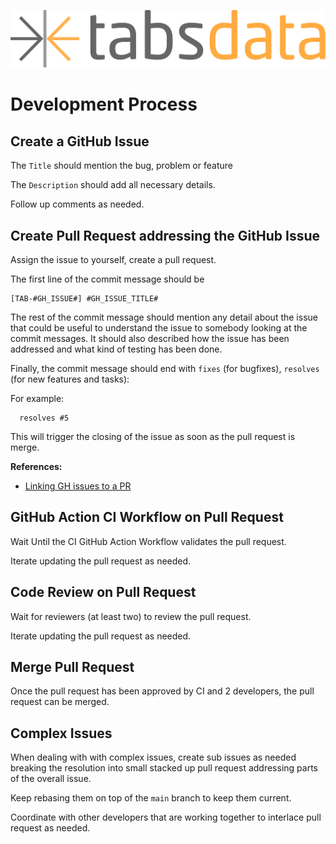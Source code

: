 <!--
Copyright 2025 Tabs Data Inc.
-->

![TabsData](/assets/images/tabsdata.png)

# Development Process

## Create a GitHub Issue

The `Title` should mention the bug, problem or feature

The `Description` should add all necessary details.

Follow up comments as needed.


## Create Pull Request addressing the GitHub Issue

Assign the issue to yourself, create a pull request.


The first line of the commit message should be

```
[TAB-#GH_ISSUE#] #GH_ISSUE_TITLE#
```

The rest of the commit message should mention any detail about the
issue that could be useful to understand the issue to somebody
looking at the commit messages. It should also described how the
issue has been addressed and what kind of testing has been done.

Finally, the commit message should end with `fixes` (for bugfixes), 
`resolves` (for new features and tasks):

For example:

```
  resolves #5
```

This will trigger the closing of the issue as soon as the pull request is merge.

**References:**

*  [Linking GH issues to a PR](https://docs.github.com/en/issues/tracking-your-work-with-issues/using-issues/linking-a-pull-request-to-an-issue)

## GitHub Action CI Workflow on Pull Request

Wait Until the CI GitHub Action Workflow validates the pull request.

Iterate updating the pull request as needed.

## Code Review on Pull Request

Wait for reviewers (at least two) to review the pull request.

Iterate updating the pull request as needed.

## Merge Pull Request

Once the pull request has been approved by CI and 2 developers,
the pull request can be merged.

## Complex Issues

When dealing with with complex issues, create sub issues as needed breaking
the resolution into small stacked up pull request addressing parts of the
overall issue.

Keep rebasing them on top of the `main` branch to keep them current.

Coordinate with other developers that are working together to
interlace pull request as needed.


